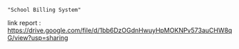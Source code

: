                                                                                     "School Billing System"

link report : https://drive.google.com/file/d/1bb6DzOGdnHwuyHpMOKNPv573auCHW8qG/view?usp=sharing

